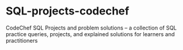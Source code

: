 # SQL-projects-codechef
CodeChef SQL Projects and problem solutions – a collection of SQL practice queries, projects, and explained solutions for learners and practitioners
